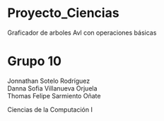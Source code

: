 # Proyecto_Ciencias
Graficador de arboles Avl con operaciones básicas 

# Grupo 10

Jonnathan Sotelo Rodríguez \
Danna Sofia Villanueva Orjuela \
Thomas Felipe Sarmiento Oñate 


Ciencias de la Computación I 

